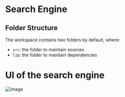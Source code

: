 # Search Engine

## Folder Structure

The workspace contains two folders by default, where:

- `src`: the folder to maintain sources
- `lib`: the folder to maintain dependencies
 
# UI of the search engine

![image](https://user-images.githubusercontent.com/76243256/169710310-485b5ee5-ca78-4214-a1c8-5567e5b294ec.png)

